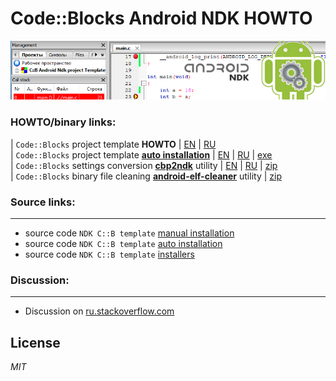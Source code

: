 
# Code::Blocks Android NDK HOWTO

![Image10](img/banner.png)

### HOWTO/binary links:

| `Code::Blocks` project template __HOWTO__ | [EN](https://clnviewer.github.io/Code-Blocks-Android-NDK/README.EN.html) | [RU](https://clnviewer.github.io/Code-Blocks-Android-NDK/README.RU.html)  
| `Code::Blocks` project template [__auto installation__](https://github.com/ClnViewer/Code-Blocks-Android-NDK/tree/master/CB-Template/CodeBlocks/templates/wizard/ndk_android) | [EN](https://clnviewer.github.io/Code-Blocks-Android-NDK/CBNDKAUTOINSTALL.EN.html) | [RU](https://clnviewer.github.io/Code-Blocks-Android-NDK/CBNDKAUTOINSTALL.RU.html) | [exe](https://clnviewer.github.io/Code-Blocks-Android-NDK/CodeBlocksNdkTemplate.exe)  
| `Code::Blocks` settings conversion [__cbp2ndk__](https://github.com/ClnViewer/Code-Blocks-Android-NDK/tree/master/cbp2ndk) utility | [EN](https://clnviewer.github.io/Code-Blocks-Android-NDK/CBP2NDK.EN.html) | [RU](https://clnviewer.github.io/Code-Blocks-Android-NDK/CBP2NDK.RU.html) | [zip](https://clnviewer.github.io/Code-Blocks-Android-NDK/cbp2ndk.zip)  
| `Code::Blocks` binary file cleaning [__android-elf-cleaner__](https://github.com/ClnViewer/Code-Blocks-Android-NDK/tree/master/android-elf-cleaner) utility | [zip](https://clnviewer.github.io/Code-Blocks-Android-NDK/android-elf-cleaner.zip)  

### Source links:

----------

- source code `NDK C::B template` [manual installation](https://github.com/ClnViewer/Code-Blocks-Android-NDK/tree/master/CB-Template/)  
- source code `NDK C::B template` [auto installation](https://github.com/ClnViewer/Code-Blocks-Android-NDK/tree/master/CB-Template/CodeBlocks/templates/wizard/ndk_android)  
- source code `NDK C::B template` [installers](https://github.com/ClnViewer/Code-Blocks-Android-NDK/tree/master/CB-Template/autoinstall)  

### Discussion:

----------

- Discussion on [ru.stackoverflow.com](https://ru.stackoverflow.com/questions/972826/codeblocks-android-ndk/972896#972896)  

## License

_MIT_
